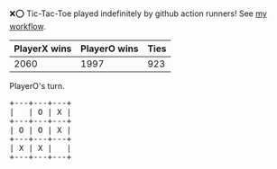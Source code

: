 :x::o: Tic-Tac-Toe played indefinitely by github action runners! See [my workflow](.github/workflows/play.yaml).

|PlayerX wins|PlayerO wins|Ties|
|-|-|-|
|2060|1997|923|

PlayerO's turn.

<pre>
+---+---+---+
|   | O | X |
+---+---+---+
| O | O | X |
+---+---+---+
| X | X |   |
+---+---+---+
</pre>
